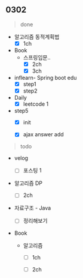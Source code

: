 ## 0302

> done

- 알고리즘 동적계획법
  - [x] 1ch
- Book
  - 스프링입문..
    - [x] 2ch
    - [x] 3ch
- inflearn- Spring boot edu
  - [x] step1
  - [x] step2
- Daily
  - [x] leetcode 1

- step5
  - [x] init
  - [x] ajax answer add





> todo

- velog
  - [ ] 포스팅 1

- 알고리즘 DP
  - [ ] 2ch
- 자료구조 - Java

  - [ ] 정리해보기
- Book
  - 알고리즘
    - [ ] 1ch
    - [ ] 2ch


